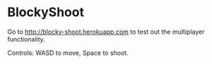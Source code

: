 # BlockyShoot
Go to http://blocky-shoot.herokuapp.com to test out the multiplayer functionality.

Controls: WASD to move, Space to shoot.
